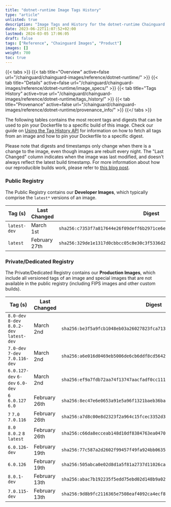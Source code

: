 ```yaml
---
title: "dotnet-runtime Image Tags History"
type: "article"
unlisted: true
description: "Image Tags and History for the dotnet-runtime Chainguard Image"
date: 2023-06-22T11:07:52+02:00
lastmod: 2024-03-05 17:06:05
draft: false
tags: ["Reference", "Chainguard Images", "Product"]
images: []
weight: 700
toc: true
---
```


{{< tabs >}}
{{< tab title="Overview" active=false url="/chainguard/chainguard-images/reference/dotnet-runtime/" >}}
{{< tab title="Details" active=false url="/chainguard/chainguard-images/reference/dotnet-runtime/image_specs/" >}}
{{< tab title="Tags History" active=true url="/chainguard/chainguard-images/reference/dotnet-runtime/tags_history/" >}}
{{< tab title="Provenance" active=false url="/chainguard/chainguard-images/reference/dotnet-runtime/provenance_info/" >}}
{{</ tabs >}}

The following tables contains the most recent tags and digests that can be used to pin your Dockerfile to a specific build of this image. Check our guide on [Using the Tag History API](/chainguard/chainguard-images/using-the-tag-history-api/) for information on how to fetch all tags from an image and how to pin your Dockerfile to a specific digest.

Please note that digests and timestamps only change when there is a change to the image, even though images are rebuilt every night. The "Last Changed" column indicates when the image was last modified, and doesn't always reflect the latest build timestamp. For more information about how our reproducible builds work, please refer to [this blog post](https://www.chainguard.dev/unchained/reproducing-chainguards-reproducible-image-builds).

### Public Registry
The Public Registry contains our **Developer Images**, which typically comprise the `latest*` versions of an image.

| Tag (s)       | Last Changed  | Digest                                                                    |
|---------------|---------------|---------------------------------------------------------------------------|
|  `latest-dev` | March 1st     | `sha256:c7353f7a817644e26f09deff6b2971ce6e8b66f94b3a07413b2846aed7c04def` |
|  `latest`     | February 27th | `sha256:329de1e1317d0cbbcc05c8e30c3f5336d26cea9e4cdbb0a8702430600393d787` |


### Private/Dedicated Registry
The Private/Dedicated Registry contains our **Production Images**, which include all versioned tags of an image and special images that are not available in the public registry (including FIPS images and other custom builds).

| Tag (s)                                     | Last Changed  | Digest                                                                    |
|---------------------------------------------|---------------|---------------------------------------------------------------------------|
|  `8.0-dev` `8-dev` `8.0.2-dev` `latest-dev` | March 2nd     | `sha256:be3f5a9fcb1048eb03a26027823fca713a7fbb3eb85bbd430931bc90b412877b` |
|  `7.0-dev` `7-dev` `7.0.116-dev`            | March 2nd     | `sha256:a6e016d0469eb5006de6cb6ddf8cd564295bf22f823502a1102fe5215b8bb3f3` |
|  `6.0.127-dev` `6-dev` `6.0-dev`            | March 2nd     | `sha256:ef9a7fdb72aa74f13747aacfadf0cc111a952b8d6a88e62ea3dd2bd58128f0aa` |
|  `6` `6.0.127` `6.0`                        | February 26th | `sha256:8ec47e6e0653a91e5a96f1321baeb36bab95c29bfb408e3a49d89525a7462c13` |
|  `7` `7.0` `7.0.116`                        | February 26th | `sha256:a7d8c00e8d2323f2a964c15fcec3352d33b5c74c6cf8eec3b3fa1aaab10956b4` |
|  `8.0` `8.0.2` `8` `latest`                 | February 26th | `sha256:c66da8ecceab148d10df8384763ea04708b138f9fddaa0f3831af1206f1040c5` |
|  `6.0.126-dev`                              | February 19th | `sha256:77c587a2d2602f99457f49fa924bb06350717952dcb4492899939474d1d81e32` |
|  `6.0.126`                                  | February 19th | `sha256:505abca0e02d8d1a5f81a2737d11026ca91b6c177679678462c3185c0dbb5889` |
|  `8.0.1-dev`                                | February 13th | `sha256:abac7b192235f5edd75ebd02d148b9a02bc36384cf13ea6b08d63a77392a3f90` |
|  `7.0.115-dev`                              | February 13th | `sha256:9d8b9fc2116365e7508eaf4092ca4ecf87c23a2d5f7fb02c6645790261484913` |

